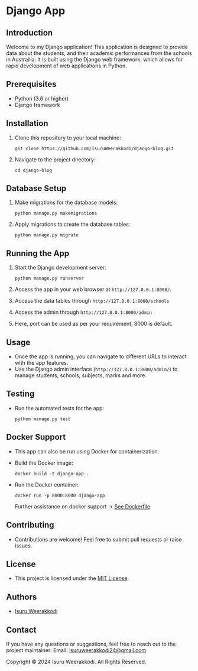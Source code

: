 # Django App

## Introduction
Welcome to my Django application! This application is designed to provide data about the students, and their academic performances from the schools in Austrailia. It is built using the Django web framework, which allows for rapid development of web applications in Python.

## Prerequisites
- Python (3.6 or higher)
- Django framework

## Installation
1. Clone this repository to your local machine:

   ```
   git clone https://github.com/IsuruWeerakkodi/django-blog.git
   ```

2. Navigate to the project directory:

   ```
   cd django-blog
   ```

## Database Setup
1. Make migrations for the database models:

   ```
   python manage.py makemigrations
   ```

2. Apply migrations to create the database tables:

   ```
   python manage.py migrate
   ```

## Running the App
1. Start the Django development server:

   ```
   python manage.py runserver
   ```

2. Access the app in your web browser at `http://127.0.0.1:8000/`.
3. Access the data tables through `http://127.0.0.1:8000/schools`
4. Access the admin through `http://127.0.0.1:8000/admin`

5. Here, port can be used as per your requirement, 8000 is default.

## Usage
- Once the app is running, you can navigate to different URLs to interact with the app features.
- Use the Django admin interface (`http://127.0.0.1:8000/admin/`) to manage students, schools, subjects, marks and more.

## Testing
- Run the automated tests for the app:

  ```
  python manage.py test
  ```

## Docker Support
- This app can also be run using Docker for containerization.
- Build the Docker image:

  ```
  docker build -t django-app .
  ```

- Run the Docker container:

  ```
  docker run -p 8000:8000 django-app
  ```

  Further assistance on docker support -> [See Dockerfile](Dockerfile).

## Contributing
- Contributions are welcome! Feel free to submit pull requests or raise issues.

## License
- This project is licensed under the [MIT License](LICENSE).

## Authors
- [Isuru Weerakkodi](https://github.com/IsuruWeerakkodi)

## Contact
If you have any questions or suggestions, feel free to reach out to the project maintainer: Email: isuruweerakkodi24@gmail.com

Copyright &copy; 2024 Isuru Weerakkodi. All Rights Reserved.

